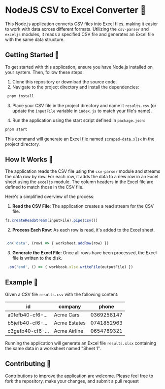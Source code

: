 # NodeJS CSV to Excel Converter 🔄

This Node.js application converts CSV files into Excel files, making it easier to work with data across different formats. Utilizing the `csv-parser` and `exceljs` modules, it reads a specified CSV file and generates an Excel file with the same data structure.

## Getting Started 🚀

To get started with this application, ensure you have Node.js installed on your system. Then, follow these steps:

1. Clone this repository or download the source code.
2. Navigate to the project directory and install the dependencies:

```bash
 pnpm install
```

3. Place your CSV file in the project directory and name it `results.csv` (or update the `inputFile` variable in `index.js` to match your file's name).

4. Run the application using the start script defined in `package.json`:

```bash
pnpm start
```

This command will generate an Excel file named `scraped-data.xlsx` in the project directory.

## How It Works 🧩

The application reads the CSV file using the `csv-parser` module and streams the data row by row. For each row, it adds the data to a new row in an Excel sheet using the `exceljs` module. The column headers in the Excel file are defined to match those in the CSV file.

Here's a simplified overview of the process:

1. **Read the CSV File**: The application creates a read stream for the CSV file.

```javascript
fs.createReadStream(inputFile).pipe(csv())
```

2. **Process Each Row**: As each row is read, it's added to the Excel sheet.

```javascript

.on('data', (row) => { worksheet.addRow(row) })
```

3. **Generate the Excel File**: Once all rows have been processed, the Excel file is written to the disk.

```javascript
 .on('end', () => { workbook.xlsx.writeFile(outputFile) })
```

## Example 📝

Given a CSV file `results.csv` with the following content:

| id               | company      | phone      |
| ---------------- | ------------ | ---------- |
| a0fefb40-cf6-... | Acme Cars    | 0369258147 |
| b5jefb40-cf6-... | Acme Estates | 0741852963 |
| c3gefb40-cf6-... | Acme Airline | 0654789321 |

Running the application will generate an Excel file `results.xlsx` containing the same data in a worksheet named "Sheet 1".

## Contributing 🤝

Contributions to improve the application are welcome. Please feel free to fork the repository, make your changes, and submit a pull request

